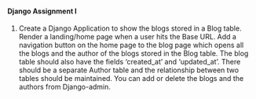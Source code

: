 #### **Django Assignment I**

1. Create a Django Application to show the blogs stored in a Blog table. Render a
landing/home page when a user hits the Base URL. Add a navigation button on the
home page to the blog page which opens all the blogs and the author of the blogs stored
in the Blog table. The blog table should also have the fields ‘created_at’ and
‘updated_at’. There should be a separate Author table and the relationship between two
tables should be maintained.
You can add or delete the blogs and the authors from Django-admin.
